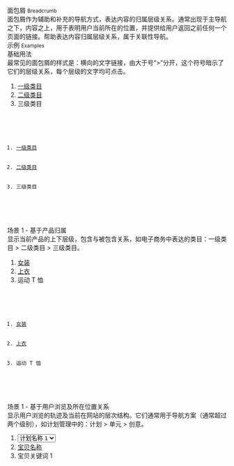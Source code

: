 <div class="mb40">
    <div class="fontsize-20">面包屑 <small>Breadcrumb</small></div>
    <div class="color-999 mt4">面包屑作为辅助和补充的导航方式，表达内容的归属层级关系。通常出现于主导航之下，内容之上，用于表明用户当前所在的位置，并提供给用户返回之前任何一个页面的链接。帮助表达内容归属层级关系，属于关联性导航。</div>
</div>

<div class="fontsize-16 mb10">示例 <small>Examples</small></div>

<div class="example">
    <div class="content">
        <div class="content-header">
            <div>基础用法</div>
            <div class="color-999 mt6">最常见的面包屑的样式是：横向的文字链接，由大于号“>”分开，这个符号暗示了它们的层级关系，每个层级的文字均可点击。</div>
        </div>
        <div class="content-body">
            <ol class="breadcrumb">
                <li><a href="javascript:;">一级类目</a></li>
                <li><a href="javascript:;">二级类目</a></li>
                <li class="active">三级类目</li>
            </ol>
        </div>
    </div>
    <pre><code class="hljs html">
        <ol class="breadcrumb">
            <li><a href="javascript:;">一级类目</a></li>
            <li><a href="javascript:;">二级类目</a></li>
            <li class="active">三级类目</li>
        </ol>
    </code></pre>
</div>

<div class="example">
    <div class="content">
        <div class="content-header">
            <div>场景 1 - 基于产品归属</div>
            <div class="color-999 mt6">显示当前产品的上下层级，包含与被包含关系，如电子商务中表达的类目：一级类目 > 二级类目 > 三级类目。</div>    
        </div>
        <div class="content-body">
            <ol class="breadcrumb">
                <li><a href="javascript:;">女装</a></li>
                <li><a href="javascript:;">上衣</a></li>
                <li class="active">运动 T 恤</li>
            </ol>
        </div>
    </div>
    <pre><code class="hljs html">
        <ol class="breadcrumb">
            <li><a href="javascript:;">女装</a></li>
            <li><a href="javascript:;">上衣</a></li>
            <li class="active">运动 T 恤</li>
        </ol>
    </code></pre>
</div>

<div class="example">
    <div class="content">
        <div class="content-header">
            <div>场景 1 - 基于用户浏览及所在位置关系</div>
            <div class="color-999 mt6">显示用户浏览的轨迹及当前在网站的层次结构。它们通常用于导航方案（通常超过两个级别），如计划管理中的：计划 > 单元 > 创意。</div>
        </div>
        <div class="content-body">
            <ol class="breadcrumb">
                <li>
                    <select bx-name="components/dropdown">
                        <option value="1">计划名称 1</option>
                        <option value="2">计划名称 2</option>
                        <option value="3">计划名称 3</option>
                    </select>
                </li>
                <li><a href="javascript:;">宝贝名称</a></li>
                <li class="active">宝贝关键词 1</li>
            </ol>
        </div>
    </div>
</div>